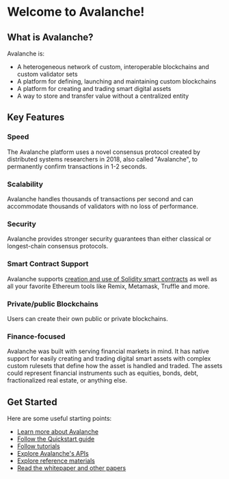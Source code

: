 # Welcome to Avalanche! 

## What is Avalanche?

Avalanche is: 

* A heterogeneous network of custom, interoperable blockchains and custom validator sets
* A platform for defining, launching and maintaining custom blockchains
* A platform for creating and trading smart digital assets
* A way to store and transfer value without a centralized entity

## Key Features

### Speed

The Avalanche platform uses a novel consensus protocol created by distributed systems researchers in 2018, also called "Avalanche", to permanently confirm transactions in 1-2 seconds.

### Scalability

Avalanche handles thousands of transactions per second and can accommodate thousands of validators with no loss of performance.

### Security 

Avalanche provides stronger security guarantees than either classical or longest-chain consensus protocols.

### Smart Contract Support

Avalanche supports [creation and use of Solidity smart contracts](https://medium.com/avalabs/deploy-a-smart-contract-on-ava-using-remix-and-metamask-98933a93f436) as well as all your favorite Ethereum tools like Remix, Metamask, Truffle and more. 

### Private/public Blockchains

Users can create their own public or private blockchains.

### Finance-focused
Avalanche was built with serving financial markets in mind.
It has native support for easily creating and trading digital smart assets with complex custom rulesets 
that define how the asset is handled and traded.
The assets could represent financial instruments such as equities, bonds, debt,
fractionalized real estate, or anything else.

## Get Started

Here are some useful starting points:

- [Learn more about Avalanche](v1.0/en/core-concepts/overview.md)
- [Follow the Quickstart guide](v1.0/en/quickstart/ava-getting-started/)
- [Follow tutorials](./v1.0/en/tutorials/fixed-cap-asset.md)
- [Explore Avalanche's APIs](./v1.0/en/api/intro-apis.md)
- [Explore reference materials](v1.0/en/references/cryptographic-primitives.md)
- [Read the whitepaper and other papers](v1.0/en/papers/)
